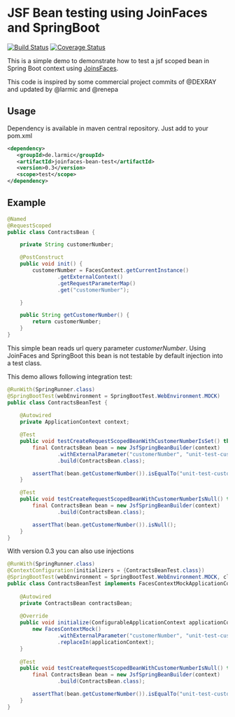 # JSF Bean testing using JoinFaces and SpringBoot 

[![Build Status](https://travis-ci.org/larmic/joinfaces-bean-test.svg?branch=master)](https://travis-ci.org/larmic/joinfaces-bean-test) [![Coverage Status](https://coveralls.io/repos/github/larmic/joinfaces-bean-test/badge.svg?branch=master)](https://coveralls.io/github/larmic/joinfaces-bean-test?branch=master)

This is a simple demo to demonstrate how to test a jsf scoped bean in Spring Boot context using [JoinsFaces](https://github.com/joinfaces/joinfaces).

This code is inspired by some commercial project commits of @DEXRAY and updated by @larmic and @renepa

## Usage

Dependency is available in maven central repository. Just add to your pom.xml

```xml
<dependency>
   <groupId>de.larmic</groupId>
   <artifactId>joinfaces-bean-test</artifactId>
   <version>0.3</version>
   <scope>test</scope>
</dependency>
```

## Example

```java
@Named
@RequestScoped
public class ContractsBean {

    private String customerNumber;

    @PostConstruct
    public void init() {
        customerNumber = FacesContext.getCurrentInstance()
                .getExternalContext()
                .getRequestParameterMap()
                .get("customerNumber");

    }

    public String getCustomerNumber() {
        return customerNumber;
    }
}
```

This simple bean reads url query parameter _customerNumber_. Using JoinFaces and SpringBoot this bean is 
not testable by default injection into a test class.

This demo allows following integration test:

```java
@RunWith(SpringRunner.class)
@SpringBootTest(webEnvironment = SpringBootTest.WebEnvironment.MOCK)
public class ContractsBeanTest {
    
    @Autowired
    private ApplicationContext context;

    @Test
    public void testCreateRequestScopedBeanWithCustomerNumberIsSet() throws Exception {
        final ContractsBean bean = new JsfSpringBeanBuilder(context)
                .withExternalParameter("customerNumber", "unit-test-customer-number")
                .build(ContractsBean.class);

        assertThat(bean.getCustomerNumber()).isEqualTo("unit-test-customer-number");
    }

    @Test
    public void testCreateRequestScopedBeanWithCustomerNumberIsNull() throws Exception {
        final ContractsBean bean = new JsfSpringBeanBuilder(context)
                .build(ContractsBean.class);

        assertThat(bean.getCustomerNumber()).isNull();
    }
}
```

With version 0.3 you can also use injections

```java
@RunWith(SpringRunner.class)
@ContextConfiguration(initializers = {ContractsBeanTest.class})
@SpringBootTest(webEnvironment = SpringBootTest.WebEnvironment.MOCK, classes = TestApplication.class)
public class ContractsBeanTest implements FacesContextMockApplicationContextInitializer {
    
    @Autowired
    private ContractsBean contractsBean;
    
    @Override
    public void initialize(ConfigurableApplicationContext applicationContext) {
        new FacesContextMock()
                .withExternalParameter("customerNumber", "unit-test-customer-number")
                .replaceIn(applicationContext);
    }
    
    @Test
    public void testCreateRequestScopedBeanWithCustomerNumberIsNull() throws Exception {
        final ContractsBean bean = new JsfSpringBeanBuilder(context)
                .build(ContractsBean.class);

        assertThat(bean.getCustomerNumber()).isEqualTo("unit-test-customer-number");
    }
}
```

